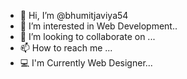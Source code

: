 - 👋 Hi, I’m @bhumitjaviya54
- 👀 I’m interested in Web Development..
- 💞️ I’m looking to collaborate on ...
- 📫 How to reach me ...
- 💻 I'm Currently Web Designer...
<!---
bhumitjaviya54/bhumitjaviya54 is a ✨ special ✨ repository because its `README.md` (this file) appears on your GitHub profile.
You can click the Preview link to take a look at your changes.
--->
